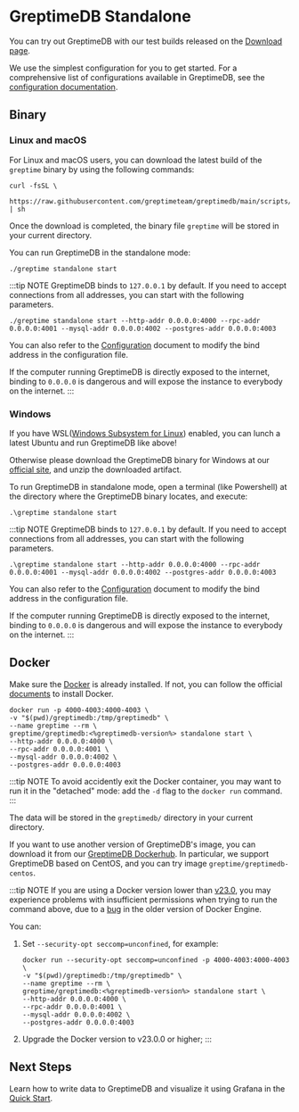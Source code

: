 # GreptimeDB Standalone

You can try out GreptimeDB with our test builds released on the [Download page](https://greptime.com/download).

We use the simplest configuration for you to get started. For a comprehensive list of configurations available in GreptimeDB, see the [configuration documentation](/user-guide/operations/configuration.md).

## Binary

### Linux and macOS

For Linux and macOS users, you can download the latest build of the `greptime` binary by using the following commands:

```shell
curl -fsSL \
  https://raw.githubusercontent.com/greptimeteam/greptimedb/main/scripts/install.sh | sh
```

Once the download is completed, the binary file `greptime` will be stored in your current directory.

You can run GreptimeDB in the standalone mode:

```shell
./greptime standalone start
```

:::tip NOTE
GreptimeDB binds to `127.0.0.1` by default. If you need to accept connections from all addresses, you can start with the following parameters.
```shell
./greptime standalone start --http-addr 0.0.0.0:4000 --rpc-addr 0.0.0.0:4001 --mysql-addr 0.0.0.0:4002 --postgres-addr 0.0.0.0:4003
```

You can also refer to the [Configuration](/user-guide/operations/configuration.md) document to modify the bind address in the configuration file.

If the computer running GreptimeDB is directly exposed to the internet, binding to `0.0.0.0` is dangerous and will expose the instance to everybody on the internet.
:::


### Windows

If you have WSL([Windows Subsystem for Linux](https://learn.microsoft.com/en-us/windows/wsl/about)) enabled, you can lunch a latest Ubuntu and run GreptimeDB like above!

Otherwise please download the GreptimeDB binary for Windows at our [official site](https://greptime.com/resources), and unzip the downloaded artifact.

To run GreptimeDB in standalone mode, open a terminal (like Powershell) at the directory where the GreptimeDB binary locates, and execute:

```shell
.\greptime standalone start
```

:::tip NOTE
GreptimeDB binds to `127.0.0.1` by default. If you need to accept connections from all addresses, you can start with the following parameters.
```shell
.\greptime standalone start --http-addr 0.0.0.0:4000 --rpc-addr 0.0.0.0:4001 --mysql-addr 0.0.0.0:4002 --postgres-addr 0.0.0.0:4003
```

You can also refer to the [Configuration](/user-guide/operations/configuration.md) document to modify the bind address in the configuration file.

If the computer running GreptimeDB is directly exposed to the internet, binding to `0.0.0.0` is dangerous and will expose the instance to everybody on the internet.
:::


## Docker

Make sure the [Docker](https://www.docker.com/) is already installed. If not, you can follow the official [documents](https://www.docker.com/get-started/) to install Docker.

```shell
docker run -p 4000-4003:4000-4003 \
-v "$(pwd)/greptimedb:/tmp/greptimedb" \
--name greptime --rm \
greptime/greptimedb:<%greptimedb-version%> standalone start \
--http-addr 0.0.0.0:4000 \
--rpc-addr 0.0.0.0:4001 \
--mysql-addr 0.0.0.0:4002 \
--postgres-addr 0.0.0.0:4003
```

:::tip NOTE
To avoid accidently exit the Docker container, you may want to run it in the "detached" mode: add the `-d` flag to
the `docker run` command.
:::

The data will be stored in the `greptimedb/` directory in your current directory.

If you want to use another version of GreptimeDB's image, you can download it from our [GreptimeDB Dockerhub](https://hub.docker.com/r/greptime/greptimedb). In particular, we support GreptimeDB based on CentOS, and you can try image `greptime/greptimedb-centos`.

:::tip NOTE
If you are using a Docker version lower than [v23.0](https://docs.docker.com/engine/release-notes/23.0/), you may experience problems with insufficient permissions when trying to run the command above, due to a [bug](https://github.com/moby/moby/pull/42681) in the older version of Docker Engine.

You can:

1. Set `--security-opt seccomp=unconfined`, for example:

   ```shell
   docker run --security-opt seccomp=unconfined -p 4000-4003:4000-4003 \
   -v "$(pwd)/greptimedb:/tmp/greptimedb" \
   --name greptime --rm \
   greptime/greptimedb:<%greptimedb-version%> standalone start \
   --http-addr 0.0.0.0:4000 \
   --rpc-addr 0.0.0.0:4001 \
   --mysql-addr 0.0.0.0:4002 \
   --postgres-addr 0.0.0.0:4003
   ```

2. Upgrade the Docker version to v23.0.0 or higher;
   :::

## Next Steps

Learn how to write data to GreptimeDB and visualize it using Grafana in the [Quick Start](../quick-start/overview.md).
